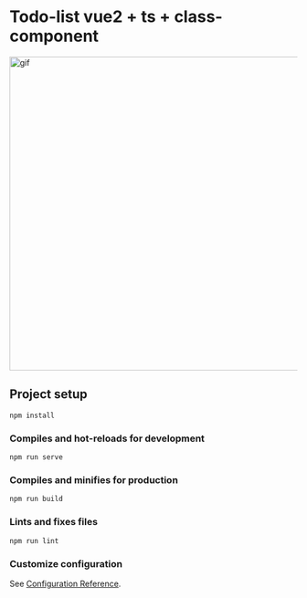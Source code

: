 # Todo-list vue2 + ts + class-component

<img style="object-fit: contain;" src="./src/assets/gifs/todo.gif" alt="gif" width="550" height="auto" />

## Project setup
```
npm install
```

### Compiles and hot-reloads for development
```
npm run serve
```

### Compiles and minifies for production
```
npm run build
```

### Lints and fixes files
```
npm run lint
```

### Customize configuration
See [Configuration Reference](https://cli.vuejs.org/config/).
